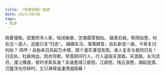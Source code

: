 ```yaml
---
title: 《晓雾侵桠》暗涛
date: 2023/08/06
tags:
- 暗涛
---
```

晓雾侵桠，寂寞罔寻人家，轻闭柴扉，怎堪霜雪相加。
踏青石板，聆雨阽堕，何处见一道人，迎面只言“归去”。
磷磷车马，落落蹄音，且轧新泥一痕，今宵复归何处？
鸣呼！且胎来日风起万木啸，把个漫天凄泪苦雨，淮人复言与我同归去！
归去处，杜鹃啼血，院衣将歌，举首顾问行人，行人遥指天涯路。天涯路，长沟流月，漫江横渡，昔时求索系谁？系谁惹得江郎怒。江郎怒，残云浪卷，潮起迭落，沉璧浮光尽碎时，又只淋得滋凄清烟雨幕！
